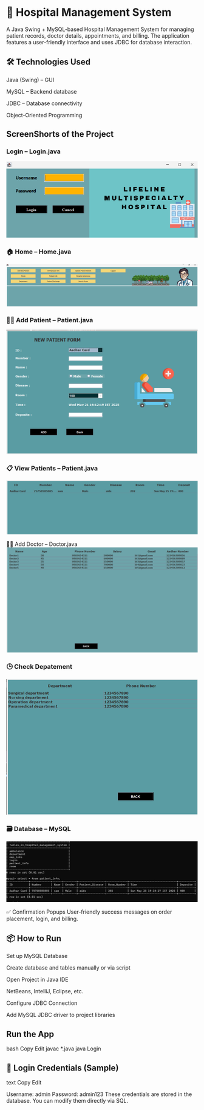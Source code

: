 # 🏥 Hospital Management System

A Java Swing + MySQL-based Hospital Management System for managing patient records, doctor details, appointments, and billing. The application features a user-friendly interface and uses JDBC for database interaction.

## 🛠️ Technologies Used

Java (Swing) – GUI

MySQL – Backend database

JDBC – Database connectivity

Object-Oriented Programming


## ScreenShorts of the Project

### Login – Login.java
![](https://github.com/sanjeet-ppandeyy/HospitalManagementSystem/blob/main/Screenshot%202025-05-21%20121154.png)


### 🏠 Home – Home.java
![](https://github.com/sanjeet-ppandeyy/HospitalManagementSystem/blob/main/Screenshot%202025-05-21%20144348.png)


### 👨‍⚕️ Add Patient – Patient.java
![](https://github.com/sanjeet-ppandeyy/HospitalManagementSystem/blob/main/Screenshot%202025-05-21%20141235.png)


### 📋 View Patients – Patient.java
![](https://github.com/sanjeet-ppandeyy/HospitalManagementSystem/blob/main/Screenshot%202025-06-12%20112529.png)


👩‍⚕️ Add Doctor – Doctor.java
![](https://github.com/sanjeet-ppandeyy/HospitalManagementSystem/blob/main/Screenshot%202025-05-21%20142022.png)


### 🕒 Check Depatement
![](https://github.com/sanjeet-ppandeyy/HospitalManagementSystem/blob/main/Screenshot%202025-05-21%20142248.png)


### 🗃️ Database – MySQL
![](https://github.com/sanjeet-ppandeyy/HospitalManagementSystem/blob/main/Screenshot%202025-06-10%20234212.png)


✅ Confirmation Popups
User-friendly success messages on order placement, login, and billing.


## 📦 How to Run
Set up MySQL Database

Create database and tables manually or via script

Open Project in Java IDE

NetBeans, IntelliJ, Eclipse, etc.

Configure JDBC Connection

Add MySQL JDBC driver to project libraries

## Run the App

bash
Copy
Edit
javac *.java
java Login

## 🔑 Login Credentials (Sample)

text
Copy
Edit

Username: admin
Password: admin123
These credentials are stored in the database. You can modify them directly via SQL.
